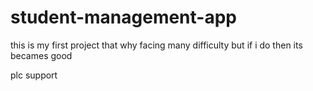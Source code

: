# student-management-app

this is my first project that why facing many difficulty but if i do then its becames good

plc support
